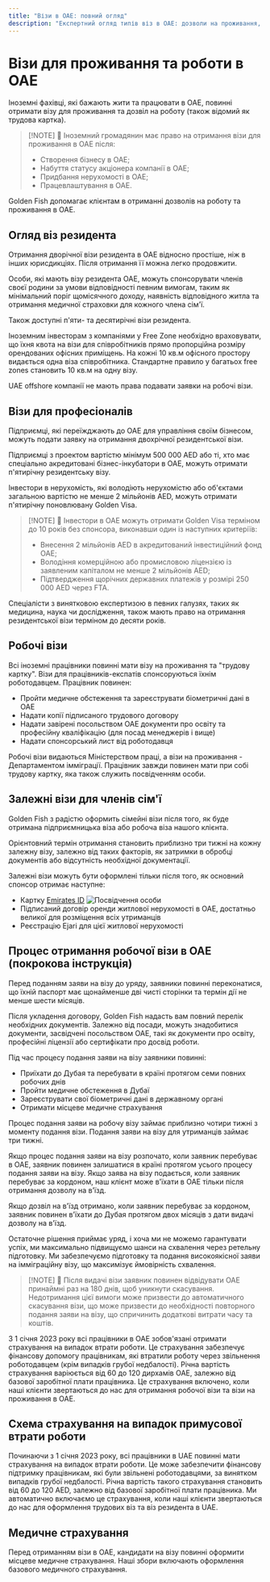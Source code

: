 ```yaml
---
title: "Візи в ОАЕ: повний огляд"
description: "Експертний огляд типів віз в ОАЕ: дозволи на проживання, робочі візи та візи для членів сім'ї. Все, що потрібно знати про вимоги та оформлення."
---
```


# Візи для проживання та роботи в ОАЕ

Іноземні фахівці, які бажають жити та працювати в ОАЕ, повинні отримати візу для проживання та дозвіл на роботу (також відомий як трудова картка).

> [!NOTE] 💚 Іноземний громадянин має право на отримання візи для проживання в ОАЕ після:
>
> - Створення бізнесу в ОАЕ;
> - Набуття статусу акціонера компанії в ОАЕ;
> - Придбання нерухомості в ОАЕ;
> - Працевлаштування в ОАЕ.

Golden Fish допомагає клієнтам в отриманні дозволів на роботу та проживання в ОАЕ.

## Огляд віз резидента

Отримання дворічної візи резидента в ОАЕ відносно простіше, ніж в інших юрисдикціях. Після отримання її можна легко продовжити.

Особи, які мають візу резидента ОАЕ, можуть спонсорувати членів своєї родини за умови відповідності певним вимогам, таким як мінімальний поріг щомісячного доходу, наявність відповідного житла та отримання медичної страховки для кожного члена сім'ї.

Також доступні п'яти- та десятирічні візи резидента.

Іноземним інвесторам з компаніями у Free Zone необхідно враховувати, що їхня квота на візи для співробітників прямо пропорційна розміру орендованих офісних приміщень. На кожні 10 кв.м офісного простору видається одна віза співробітника. Стандартне правило у багатьох free zones становить 10 кв.м на одну візу.

UAE offshore компанії не мають права подавати заявки на робочі візи.

## Візи для професіоналів

Підприємці, які переїжджають до ОАЕ для управління своїм бізнесом, можуть подати заявку на отримання двохрічної резидентської візи.

Підприємці з проектом вартістю мінімум 500 000 AED або ті, хто має спеціально акредитовані бізнес-інкубатори в ОАЕ, можуть отримати п'ятирічну резидентську візу.

Інвестори в нерухомість, які володіють нерухомістю або об'єктами загальною вартістю не менше 2 мільйонів AED, можуть отримати п'ятирічну поновлювану Golden Visa.

> [!NOTE] 💚 Інвестори в ОАЕ можуть отримати Golden Visa терміном до 10 років без спонсора, виконавши один із наступних критеріїв:
>
> - Внесення 2 мільйонів AED в акредитований інвестиційний фонд ОАЕ;
> - Володіння комерційною або промисловою ліцензією із заявленим капіталом не менше 2 мільйонів AED;
> - Підтвердження щорічних державних платежів у розмірі 250 000 AED через FTA.

Спеціалісти з винятковою експертизою в певних галузях, таких як медицина, наука чи дослідження, також мають право на отримання резидентської візи терміном до десяти років.

## Робочі візи

Всі іноземні працівники повинні мати візу на проживання та "трудову картку". Візи для працівників-експатів спонсоруються їхнім роботодавцем. Працівник повинен:

- Пройти медичне обстеження та зареєструвати біометричні дані в ОАЕ
- Надати копії підписаного трудового договору
- Надати завірені посольством ОАЕ документи про освіту та професійну кваліфікацію (для посад менеджерів і вище)
- Надати спонсорський лист від роботодавця

Робочі візи видаються Міністерством праці, а візи на проживання - Департаментом імміграції. Працівник завжди повинен мати при собі трудову картку, яка також служить посвідченням особи.

## Залежні візи для членів сім'ї

Golden Fish з радістю оформить сімейні візи після того, як буде отримана підприємницька віза або робоча віза нашого клієнта.

Орієнтовний термін отримання становить приблизно три тижні на кожну залежну візу, залежно від таких факторів, як затримки в обробці документів або відсутність необхідної документації.

Залежні візи можуть бути оформлені тільки після того, як основний спонсор отримає наступне:

- Картку [Emirates ID](https://u.ae/en/information-and-services/visa-and-emirates-id/emirates-id) ![Посвідчення особи](/img/ILONMASKID.webp)
- Підписаний договір оренди житлової нерухомості в ОАЕ, достатньо великої для розміщення всіх утриманців
- Реєстрацію Ejari для цієї житлової нерухомості

## Процес отримання робочої візи в ОАЕ (покрокова інструкція)

Перед поданням заяви на візу до уряду, заявники повинні переконатися, що їхній паспорт має щонайменше дві чисті сторінки та термін дії не менше шести місяців.

Після укладення договору, Golden Fish надасть вам повний перелік необхідних документів. Залежно від посади, можуть знадобитися документи, засвідчені посольством ОАЕ, такі як документи про освіту, професійні ліцензії або сертифікати про досвід роботи.

Під час процесу подання заяви на візу заявники повинні:

- Приїхати до Дубая та перебувати в країні протягом семи повних робочих днів
- Пройти медичне обстеження в Дубаї
- Зареєструвати свої біометричні дані в державному органі
- Отримати місцеве медичне страхування

Процес подання заяви на робочу візу займає приблизно чотири тижні з моменту подання візи. Подання заяви на візу для утриманців займає три тижні.

Якщо процес подання заяви на візу розпочато, коли заявник перебуває в ОАЕ, заявник повинен залишатися в країні протягом усього процесу подання заяви на візу. Якщо заява на візу подається, коли заявник перебуває за кордоном, наш клієнт може в'їхати в ОАЕ тільки після отримання дозволу на в'їзд.

Якщо дозвіл на в'їзд отримано, коли заявник перебуває за кордоном, заявник повинен в'їхати до Дубая протягом двох місяців з дати видачі дозволу на в'їзд.

Остаточне рішення приймає уряд, і хоча ми не можемо гарантувати успіх, ми максимально підвищуємо шанси на схвалення через ретельну підготовку. Ми забезпечуємо підготовку та подання високоякісної заяви на імміграційну візу, що максимізує ймовірність схвалення.

> [!NOTE] 💚 Після видачі візи заявник повинен відвідувати ОАЕ принаймні раз на 180 днів, щоб уникнути скасування.
> Недотримання цієї вимоги може призвести до автоматичного скасування візи, що може призвести до необхідності повторного подання заяви на візу, що спричинить додаткові витрати часу та коштів.

З 1 січня 2023 року всі працівники в ОАЕ зобов'язані отримати страхування на випадок втрати роботи. Це страхування забезпечує фінансову допомогу працівникам, які втратили роботу через звільнення роботодавцем (крім випадків грубої недбалості). Річна вартість страхування варіюється від 60 до 120 дирхамів ОАЕ, залежно від базової заробітної плати працівника. Це страхування включено, коли наші клієнти звертаються до нас для отримання робочої візи та візи на проживання в ОАЕ.

## Схема страхування на випадок примусової втрати роботи

Починаючи з 1 січня 2023 року, всі працівники в UAE повинні мати страхування на випадок втрати роботи. Це може забезпечити фінансову підтримку працівникам, які були звільнені роботодавцями, за винятком випадків грубої недбалості. Річна вартість такого страхування становить від 60 до 120 AED, залежно від базової заробітної плати працівника. Ми автоматично включаємо це страхування, коли наші клієнти звертаються до нас для оформлення трудових віз та віз резидента в UAE.

## Медичне страхування

Перед отриманням візи в ОАЕ, кандидати на візу повинні оформити місцеве медичне страхування. Наші збори включають оформлення базового медичного страхування.